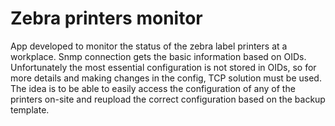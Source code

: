 # Zebra printers monitor

App developed to monitor the status of the zebra label printers at a workplace. Snmp connection gets the basic information based on OIDs. Unfortunately the most essential configuration is not stored in OIDs, so for more details and making changes in the config, TCP solution must be used. The idea is to be able to easily access the configuration of any of the printers on-site and reupload the correct configuration based on the backup template.
